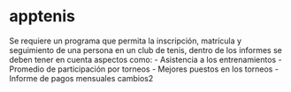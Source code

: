 # apptenis
Se requiere un programa que permita la inscripción, matrícula y seguimiento de una persona en un club de tenis, dentro de los informes se deben tener en cuenta aspectos como: 
    - Asistencia a los entrenamientos
    - Promedio de participación por torneos
    - Mejores puestos en los torneos 
    - Informe de pagos mensuales 
    cambios2